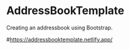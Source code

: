 # AddressBookTemplate
Creating an addressbook using Bootstrap.

#https://addressbooktemplate.netlify.app/
